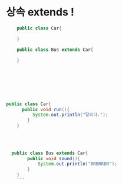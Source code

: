 # 상속 extends !
```java
    public class Car{

    }

    public class Bus extends Car{

    }
    
    
```    
```java 
    
    
    
    
public class Car{
      public void run(){
          System.out.println("달리다.");
        }
    }
    
    
    
```
```java
  public class Bus extends Car{
        public void sound(){
            System.out.println("BRBRRBR");
        }       
    }
    ```
